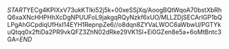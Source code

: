 $START$YECg4KPIXxV73ukKTlki52j5k+00xeSSjXq/AoogBQtWqoA70bstXbRhQ6xaXNcHHPHhXcDgNPUUFoL9jakgqRQyNzkf6xUO/MLLZDjSECArIGP1bQLPgAhGCpdiqUfHxI14EYH1RepnpZe6//o8dqn8ZYVaLWOC6aWbwU/PGTYkuQtqq0x2ftiDa2PR9vkQFZ3ZhN02dRke29VK1Sl+Ei0GZen8e5a+6oMtBntc3GA=$END$